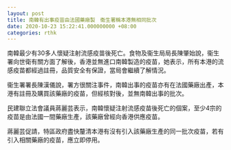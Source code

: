 ```yaml
---
layout: post
title: 南韓有出事疫苗由法國藥廠製　衞生署稱本港無相同批次
date: 2020-10-23 15:22:41.000000000 +08:00
categories: rthk
---
```


南韓最少有30多人懷疑注射流感疫苗後死亡。食物及衞生局局長陳肇始說，衞生署向世衛有關方面了解後，香港並無進口南韓製造的疫苗，她表示，所有本港的流感疫苗都經過註冊，品質安全有保證，當局會繼續了解情況。

衞生署署長陳漢儀說，署方很關注事件，南韓出事的疫苗亦有在法國藥廠出產，本港有註冊及購買該藥廠的疫苗，但經核對後，並無南韓出事的批次。

民建聯立法會議員蔣麗芸表示，南韓懷疑注射流感疫苗後死亡的個案，至少4宗的疫苗是由法國一間藥廠生產，該藥廠曾經向香港供應疫苗。

蔣麗芸促請，特區政府盡快釐清本港有沒有引入該藥廠生產的同一批次疫苗，若有引入相關藥廠的疫苗，應立即停用。

